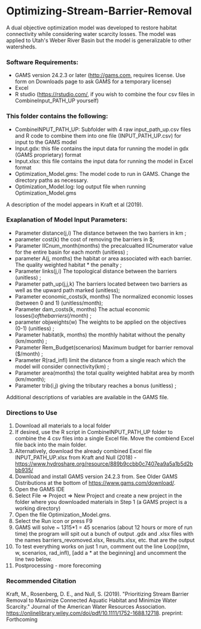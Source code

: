 # Optimizing-Stream-Barrier-Removal
A dual objective optimization model was developed to restore habitat connectivity while considering water scarcity losses. The model was applied to Utah's Weber River Basin but the model is generalizable to other watersheds. 

### Software Requirements:
- GAMS version 24.2.3 or later (http://gams.com, requires license. Use form on Downloads page to ask GAMS for a temporary license)
- Excel
- R studio (https://rstudio.com/, if you wish to combine the four csv files in CombineInput_PATH_UP yourself)

### This folder contains the following:
- CombineINPUT_PATH_UP: Subfolder with 4 raw input_path_up.csv files and R code to combine them into one file (INPUT_PATH_UP.csv) for input to the GAMS model
- Input.gdx: this file contains the input data for running the model in gdx (GAMS proprietary) format
- Input.xlsx: this file contains the input data for running the model in Excel format 
- Optimization_Model.gms: The model code to run in GAMS. Change the directory paths as necessary.
- Optimization_Model.log: log output file when running Optimization_Model.gms

A description of the model appears in Kraft et al (2019).

### Exaplanation of Model Input Parameters:
- Parameter distance(j,i) The distance between the two barriers in km ;
- parameter cost(k)  the cost of removing the barriers in $;
- Parameter IICnum_month(months) the precalcualted IICnumerator value for the entire basin for each month  (unitless) ;
- parameter A(j, months) the habitat or area associated with each barrier. The quality weighted habitat * the penalty ;
- Parameter links(j,i) The topological distance between the barriers (unitless) ;
- Parameter path_up(j,j,k) The barriers located between two barriers as well as the upward path marked (unitless);
- Parameter economic_costs(k, months) The normalized economic losses (between 0 and 1) (unitless/month);
- Parameter dam_costs(k, months) The actual economic losses($) of the barriers ($/month) ;
- parameter objweights(w) The weights to be applied on the objectives (0-1) (unitless) ;
- Parameter habitat(k, months) the monthly habitat without the penalty (km/month)  ;
- Parameter Rem_Budget(scenarios) Maximum budget for barrier removal ($/month) ;
- Parameter R(rad_infl) limit the distance from a single reach which the model will consider connectivity(km)    ;
- Parameter area(months) the total quality weighted habitat area by month (km/month);
- Parameter trib(i,j) giving the tributary reaches a bonus (unitless) ;

Additional descriptions of variables are available in the GAMS file. 

### Directions to Use
1. Download all materials to a local folder
1. If desired, use the R script in CombineINPUT_PATH_UP folder to combine the 4 csv files into a single Excel file. Move the combiend Excel file back into the main folder.
1. Alternatively, download the already combined Excel file INPUT_PATH_UP.xlsx from Kraft and Null (2018) - https://www.hydroshare.org/resource/889b9ccbb0c7407ea9a5a1b5d2bbb935/
1. Download and install GAMS version 24.2.3 from. See Older GAMS Distributions at the bottom of https://www.gams.com/download/.
1. Open the GAMS IDE
1. Select File => Project => New Project and create a new project in the folder where you downloaded materials in Step 1 (a GAMS project is a working directory)
1. Open the file Optimization_Model.gms.
1. Select the Run icon or press F9
1. GAMS will solve ~ 1*3*15*1 = 45 scenarios (about 12 hours or more of run time) the program will spit out a bunch of output .gdx and .xlsx files with the names barriers_revomoved.xlsx, Results.xlsx, etc. that are the output
1. To test everything works on just 1 run, comment out the line Loop((mn, w, scenarios, rad_infl),   [add a * at the beginning] and uncomment the line two below. 
1. Postprocessing - more forecoming

### Recommended Citation
Kraft, M., Rosenberg, D. E., and Null, S. (2019). "Prioritizing Stream Barrier Removal to Maximize Connected Aquatic Habitat and Minimize Water Scarcity." Journal of the American Water Resources Association.
	https://onlinelibrary.wiley.com/doi/pdf/10.1111/1752-1688.12718.
	preprint: Forthcoming
